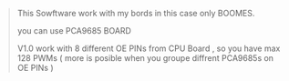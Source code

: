 > This Sowftware work with my bords in this case only BOOMES.
>
> you can use PCA9685 BOARD
>
> V1.0 work with 8 different OE PINs from CPU Board , so you have max 128 PWMs ( more is posible when you groupe diffrent PCA9685s on OE PINs )
